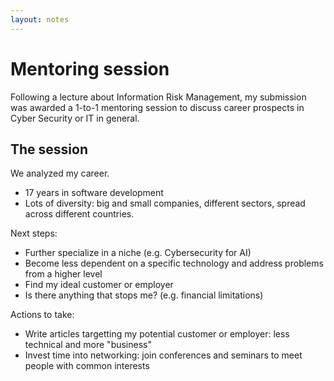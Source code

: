 ```yaml
---
layout: notes
---
```

# Mentoring session
Following a lecture about Information Risk Management, my submission was awarded a 1-to-1 mentoring session to discuss career prospects in Cyber Security or IT in general.

## The session

We analyzed my career.
* 17 years in software development
* Lots of diversity: big and small companies, different sectors, spread across different countries.

Next steps:
* Further specialize in a niche (e.g. Cybersecurity for AI)
* Become less dependent on a specific technology and address problems from a higher level
* Find my ideal customer or employer
* Is there anything that stops me? (e.g. financial limitations)

Actions to take:
* Write articles targetting my potential customer or employer: less technical and more "business"
* Invest time into networking: join conferences and seminars to meet people with common interests
